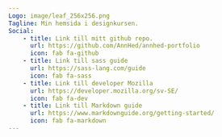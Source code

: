 ```yaml
---
Logo: image/leaf_256x256.png
Tagline: Min hemsida i designkursen.
Social:
    - title: Link till mitt github repo.
      url: https://github.com/AnnHed/annhed-portfolio
      icon: fab fa-github
    - title: Link till sass guide
      url: https://sass-lang.com/guide
      icon: fab fa-sass
    - title: Link till developer Mozilla
      url: https://developer.mozilla.org/sv-SE/
      icon: fab fa-dev
    - title: Link till Markdown guide
      url: https://www.markdownguide.org/getting-started/
      icon: fab fa-markdown
---
```

